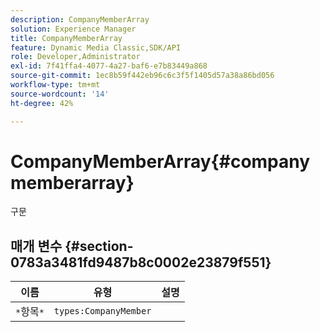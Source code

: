 ```yaml
---
description: CompanyMemberArray
solution: Experience Manager
title: CompanyMemberArray
feature: Dynamic Media Classic,SDK/API
role: Developer,Administrator
exl-id: 7f41ffa4-4077-4a27-baf6-e7b83449a868
source-git-commit: 1ec8b59f442eb96c6c3f5f1405d57a38a86bd056
workflow-type: tm+mt
source-wordcount: '14'
ht-degree: 42%

---
```


# CompanyMemberArray{#companymemberarray}

구문

## 매개 변수 {#section-0783a3481fd9487b8c0002e23879f551}

| 이름 | 유형 | 설명 |
|---|---|---|
| `*`항목`*` | `types:CompanyMember` |  |
